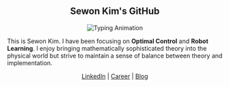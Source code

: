 <div align="center">
  
  ## Sewon Kim's GitHub

<div align="center">
  <img src="https://readme-typing-svg.herokuapp.com?font=sans-serif&size=21&duration=3000&pause=1000&color=808080&center=true&vCenter=true&width=650&lines=Embodied+System%2C+Optimal+Control%2C+and+Robot+Learning+✨" alt="Typing Animation" />
</div>

</div>

This is Sewon Kim. I have been focusing on **Optimal Control** and **Robot Learning**. I enjoy bringing mathematically sophisticated theory into the physical world but strive to maintain a sense of balance between theory and implementation.

<div align="center">
  <a href="https://www.linkedin.com/in/wontothree/">LinkedIn</a> |
  <a href="https://wontothree.github.io/">Career</a> |
  <a href="https://wontothree.github.io/blog">Blog</a>
</div>
